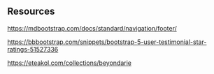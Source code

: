 ## Resources

https://mdbootstrap.com/docs/standard/navigation/footer/

https://bbbootstrap.com/snippets/bootstrap-5-user-testimonial-star-ratings-51527336

https://eteakol.com/collections/beyondarie
